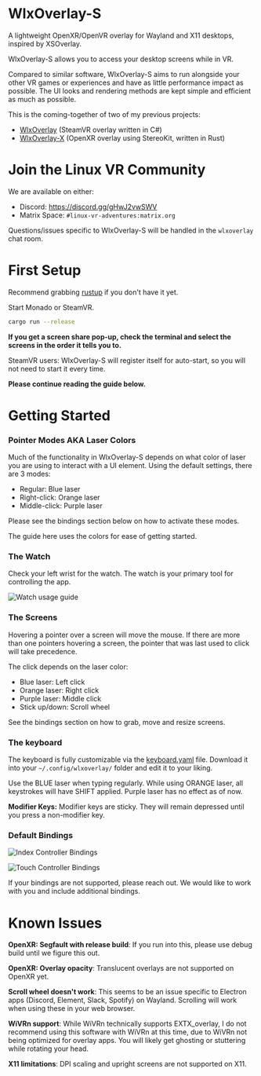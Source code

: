# WlxOverlay-S

A lightweight OpenXR/OpenVR overlay for Wayland and X11 desktops, inspired by XSOverlay.

WlxOverlay-S allows you to access your desktop screens while in VR.

Compared to similar software, WlxOverlay-S aims to run alongside your other VR games or experiences and have as little performance impact as possible. The UI looks and rendering methods are kept simple and efficient as much as possible.

This is the coming-together of two of my previous projects:
- [WlxOverlay](https://github.com/galister/WlxOverlay) (SteamVR overlay written in C#)
- [WlxOverlay-X](https://github.com/galister/wlx-overlay-x) (OpenXR overlay using StereoKit, written in Rust)

# Join the Linux VR Community

We are available on either:
- Discord: https://discord.gg/gHwJ2vwSWV
- Matrix Space: `#linux-vr-adventures:matrix.org`

Questions/issues specific to WlxOverlay-S will be handled in the `wlxoverlay` chat room.

# First Setup

Recommend grabbing [rustup](https://rustup.rs/) if you don't have it yet.

Start Monado or SteamVR.

```sh
cargo run --release
```

**If you get a screen share pop-up, check the terminal and select the screens in the order it tells you to.**

SteamVR users: WlxOverlay-S will register itself for auto-start, so you will not need to start it every time.

**Please continue reading the guide below.**

# Getting Started

### Pointer Modes AKA Laser Colors

Much of the functionality in WlxOverlay-S depends on what color of laser you are using to interact with a UI element.
Using the default settings, there are 3 modes:
- Regular: Blue laser
- Right-click: Orange laser
- Middle-click: Purple laser

Please see the bindings section below on how to activate these modes.

The guide here uses the colors for ease of getting started.

### The Watch

Check your left wrist for the watch. The watch is your primary tool for controlling the app.

![Watch usage guide](https://github.com/galister/wlx-overlay-s/blob/guide/wlx-watch.png)

### The Screens

Hovering a pointer over a screen will move the mouse. If there are more than one pointers hovering a screen, the pointer that was last used to click will take precedence.

The click depends on the laser color:
- Blue laser: Left click
- Orange laser: Right click
- Purple laser: Middle click
- Stick up/down: Scroll wheel

See the bindings section on how to grab, move and resize screens.

### The keyboard

The keyboard is fully customizable via the [keyboard.yaml](https://raw.githubusercontent.com/galister/wlx-overlay-s/main/src/res/keyboard.yaml) file. Download it into your `~/.config/wlxoverlay/` folder and edit it to your liking.

Use the BLUE laser when typing regularly.
While using ORANGE laser, all keystrokes will have SHIFT applied.
Purple laser has no effect as of now.

**Modifier Keys:** Modifier keys are sticky. They will remain depressed until you press a non-modifier key.

### Default Bindings

![Index Controller Bindings](https://github.com/galister/wlx-overlay-s/blob/guide/wlx-index.png)

![Touch Controller Bindings](https://github.com/galister/wlx-overlay-s/blob/guide/wlx-oculus.png)

If your bindings are not supported, please reach out. We would like to work with you and include additional bindings.

# Known Issues

**OpenXR: Segfault with release build**: If you run into this, please use debug build until we figure this out.

**OpenXR: Overlay opacity**: Translucent overlays are not supported on OpenXR yet.

**Scroll wheel doesn't work**: This seems to be an issue specific to Electron apps (Discord, Element, Slack, Spotify) on Wayland. Scrolling will work when using these in your web browser.

**WiVRn support**: While WiVRn technically supports EXTX_overlay, I do not recommend using this software with WiVRn at this time, due to WiVRn not being optimized for overlay apps. You will likely get ghosting or stuttering while rotating your head.

**X11 limitations**: DPI scaling and upright screens are not supported on X11.

